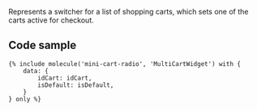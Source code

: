 Represents a switcher for a list of shopping carts, which sets one of the carts active for checkout.

## Code sample

```
{% include molecule('mini-cart-radio', 'MultiCartWidget') with {
    data: {
        idCart: idCart,
        isDefault: isDefault,
    }
} only %}
```
